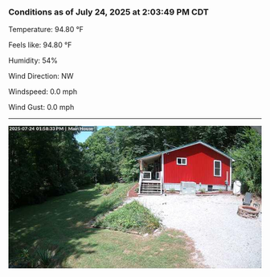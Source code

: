 ### Conditions as of July 24, 2025 at 2:03:49 PM CDT 

Temperature: 94.80 &deg;F

Feels like: 94.80 &deg;F

Humidity: 54%

Wind Direction: NW

Windspeed: 0.0 mph

Wind Gust: 0.0 mph

---

<img src="./images/latest.jpeg"/>


